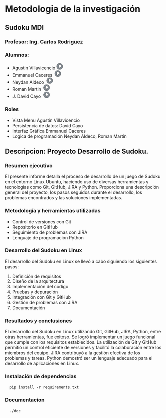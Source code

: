 # Metodologia de la investigación
## Sudoku MDI

### Profesor: Ing. Carlos Rodriguez
### Alumnos:
- Agustin Villavicencio [<img alt="GitHub Agustin" width="20px" src="img/sud-gh-logo.svg"/>](https://github.com/AgustinVillavicencio17)
- Emmanuel Caceres &nbsp;[<img alt="GitHub Agustin" width="20px" src="img/sud-gh-logo.svg"/>](https://github.com/EmmanuelCaceres)
- Neydan Aldeco &nbsp;[<img alt="GitHub Agustin" width="20px" src="img/sud-gh-logo.svg"/>](https://github.com/AldecoNeydan)
- Roman Martin &nbsp;[<img alt="GitHub Agustin" width="20px" src="img/sud-gh-logo.svg"/>](https://github.com/RomanMartin1)
- J. David Cayo &nbsp;[<img alt="GitHub Agustin" width="20px" src="img/sud-gh-logo.svg"/>](https://github.com/josedavidcayo/)


### Roles

- Vista Menu                Agustin Villavicencio 
- Persistencia de datos:    David Cayo
- Interfaz Gráfica          Emmanuel Caceres
- Logica de programación    Neydan Aldeco, Roman Martin

## Descripcion: Proyecto Desarrollo de Sudoku.

### Resumen ejecutivo
El presente informe detalla el proceso de desarrollo de un juego de Sudoku en el entorno Linux Ubuntu, haciendo uso de diversas herramientas y tecnologías como Git, GitHub, JIRA y Python. Proporciona una descripción general del proyecto, los pasos seguidos durante el desarrollo, los problemas encontrados y las soluciones implementadas.

### Metodología y herramientas utilizadas
- Control de versiones con Git
- Repositorio en GitHub
- Seguimiento de problemas con JIRA
- Lenguaje de programación Python

### Desarrollo del Sudoku en Linux
El desarrollo del Sudoku en Linux se llevó a cabo siguiendo los siguientes pasos:
1. Definición de requisitos
2. Diseño de la arquitectura
3. Implementación del código
4. Pruebas y depuración
5. Integración con Git y GitHub
6. Gestión de problemas con JIRA
7. Documentación

### Resultados y conclusiones
El desarrollo del Sudoku en Linux utilizando Git, GitHub, JIRA, Python, entre otras herramientas, fue exitoso. Se logró implementar un juego funcional que cumple con los requisitos establecidos. La utilización de Git y GitHub permitió un control eficiente de versiones y facilitó la colaboración entre los miembros del equipo. JIRA contribuyó a la gestión efectiva de los problemas y tareas. Python demostró ser un lenguaje adecuado para el desarrollo de aplicaciones en Linux.

### Instalación de dependencias
```
  pip install -r requirements.txt
```

### Documentacion

```
  ./doc
```
